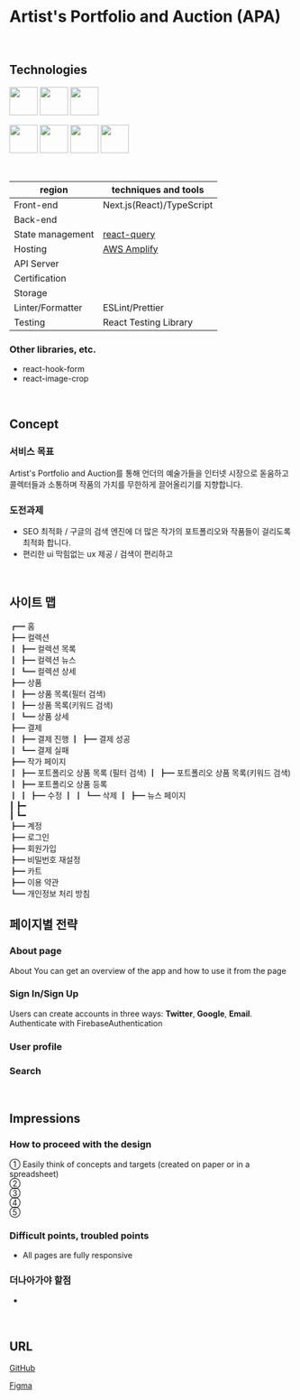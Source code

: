 # Artist's Portfolio and Auction (APA)

<!-- ![Videotogif (1)](https://user-images.githubusercontent.com/65433193/118928788-a7f80800-b97e-11eb-958e-e40e1098af2f.gif) -->

<!-- 완성후 비쥬얼 gif 자리 -->

<br/>

## Technologies

<p align="left">
  <a href="https://www.typescriptlang.org/"><img src="https://cdn.worldvectorlogo.com/logos/typescript.svg" height="50px;" /></a>
  <a href="https://nextjs.org/"><img src="https://cdn.worldvectorlogo.com/logos/nextjs-13.svg" height="50px;" /></a>
  <a href="https://react.dev/"><img src="https://cdn.worldvectorlogo.com/logos/react-2.svg" height="50px;" /></a>

</p>
<p align="left">
  <a href="https://www.figma.com/"><img src="https://cdn.worldvectorlogo.com/logos/figma-5.svg" height="50px;" /></a>
  <a href="https://eslint.org/"><img src="https://cdn.worldvectorlogo.com/logos/eslint-1.svg" height="50px;" /></a>
  <a href="https://prettier.io/"><img src="https://cdn.worldvectorlogo.com/logos/prettier-2.svg" height="50px;" /></a>
  <a href="https://styled-components.com/"><img src="https://cdn.worldvectorlogo.com/logos/styled-components-1.svg" height="50px;" /></a>
</p><br />

| region           | techniques and tools                                                                                                     |
| ---------------- | ------------------------------------------------------------------------------------------------------------------------ |
| Front-end        | Next.js(React)/TypeScript                                                                                                |
| Back-end         |                                                                                                                          |
| State management | <a href="https://tanstack.com/query/v4/?from=reactQueryV3&original=https://react-query-v3.tanstack.com/">react-query</a> |
| Hosting          | <a href="https://aws.amazon.com/ko/amplify/">AWS Amplify</a>                                                             |
| API Server       |                                                                                                                          |
| Certification    |                                                                                                                          |
| Storage          |                                                                                                                          |
| Linter/Formatter | ESLint/Prettier                                                                                                          |
| Testing          | React Testing Library                                                                                                    |

### Other libraries, etc.

- react-hook-form
- react-image-crop

<br/>

## Concept

### 서비스 목표

Artist's Portfolio and Auction를 통해 언더의 예술가들을 인터넷 시장으로 돋움하고 콜렉터들과 소통하며 작품의 가치를 무한하게 끌어올리기를 지향합니다.<br />

### 도전과제

- SEO 최적화 /
  구글의 검색 엔진에 더 많은 작가의 포트폴리오와 작품들이 걸리도록 최적화 합니다.
- 편리한 ui 막힘없는 ux 제공 /
  검색이 편리하고

<br/>

## 사이트 맵

┏━ 홈  
┣━ 컬렉션  
┃ ┣━ 컬렉션 목록  
┃ ┣━ 컬렉션 뉴스  
┃ ┗━ 컬렉션 상세  
┣━ 상품  
┃ ┣━ 상품 목록(필터 검색)  
┃ ┣━ 상품 목록(키워드 검색)  
┃ ┗━ 상품 상세  
┣━ 결제  
┃ ┣━ 결제 진행
┃ ┣━ 결제 성공  
┃ ┗━ 결제 실패  
┣━ 작가 페이지  
┃ ┣━ 포트폴리오 상품 목록 (필터 검색)
┃ ┣━ 포트폴리오 상품 목록(키워드 검색)  
┃ ┣━ 포트폴리오 상품 등록  
┃ ┃ ┣━ 수정
┃ ┃ ┗━ 삭제
┃ ┣━ 뉴스 페이지  
┃ ┣━  
┃ ┗━  
┣━ 계정  
┣━ 로그인  
┣━ 회원가입  
┣━ 비밀번호 재설정  
┣━ 카트  
┣━ 이용 약관  
┗━ 개인정보 처리 방침

## 페이지별 전략

### About page

About You can get an overview of the app and how to use it from the page<br  />

### Sign In/Sign Up

Users can create accounts in three ways: **Twitter**, **Google**, **Email**. <br />
Authenticate with FirebaseAuthentication

### User profile

### Search

<br/>

## Impressions

### How to proceed with the design

① Easily think of concepts and targets (created on paper or in a spreadsheet)<br />
② <br />
③ <br />
④ <br />
⑤ <br />

### Difficult points, troubled points

- All pages are fully responsive

### 더나아가야 할점

-

<br/>

## URL

<!-- [App]()
- 준비중... -->

[GitHub](https://github.com/)

[Figma](https://www.figma.com/file/517TGylykXf6aMgfY1QBqd/%EC%9E%91%ED%92%88-%EA%B2%BD%EB%A7%A4-%EC%82%AC%EC%9D%B4%ED%8A%B8-%26-sns-%EC%86%8C%EC%85%9C?type=design&node-id=0-1)

<br/>
